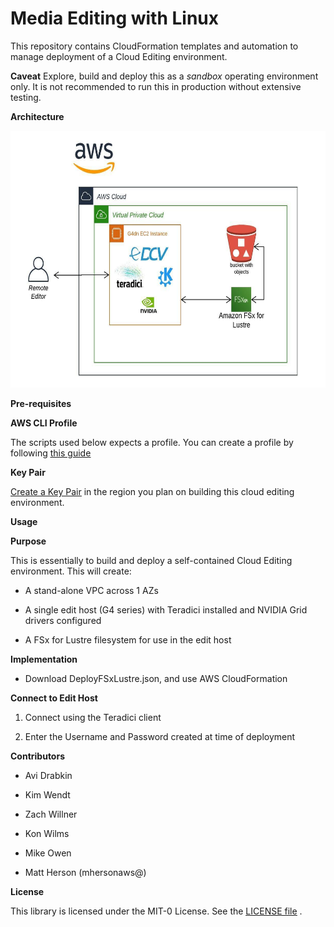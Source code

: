 Media Editing with Linux
========================

This repository contains CloudFormation templates and automation to
manage deployment of a Cloud Editing environment.

**Caveat** Explore, build and deploy this as a *sandbox* operating
environment only. It is not recommended to run this in production
without extensive testing.

**Architecture**

<img src="media/image1.jpeg" style="width:6.5in;height:4.28681in" />

**Pre-requisites**

**AWS CLI Profile**

The scripts used below expects a profile. You can create a profile by
following [<u>this
guide</u>](https://docs.aws.amazon.com/cli/latest/userguide/cli-configure-profiles.html)

**Key Pair**

[<u>Create a Key
Pair</u>](https://docs.aws.amazon.com/AWSEC2/latest/UserGuide/ec2-key-pairs.html#having-ec2-create-your-key-pair) in
the region you plan on building this cloud editing environment.

**Usage**

**Purpose**

This is essentially to build and deploy a self-contained Cloud Editing
environment. This will create:

-   A stand-alone VPC across 1 AZs

-   A single edit host (G4 series) with Teradici installed and NVIDIA
    Grid drivers configured

-   A FSx for Lustre filesystem for use in the edit host

**Implementation**

-   Download DeployFSxLustre.json, and use AWS Cloud​Formation

**Connect to Edit Host**

1.  Connect using the Teradici client

2.  Enter the Username and Password created at time of deployment

**Contributors**

-   Avi Drabkin

-   Kim Wendt

-   Zach Willner

-   Kon Wilms

-   Mike Owen

-   Matt Herson (mhersonaws@)

**License**

This library is licensed under the MIT-0 License. See the [<u>LICENSE
file</u>](https://github.com/aws-samples/aws-cloud-video-editing/blob/master/LICENSE.md) .
